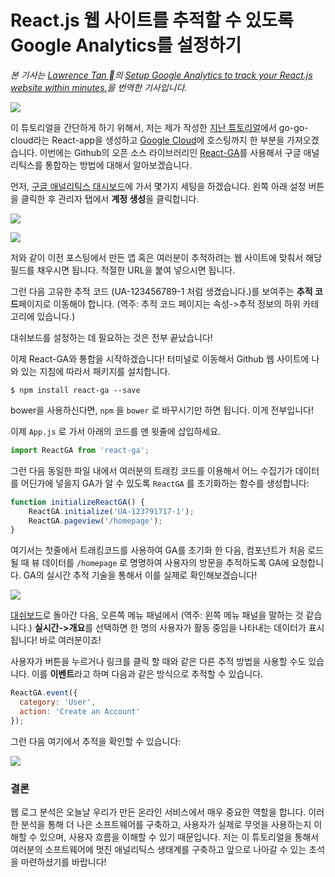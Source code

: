 # React.js 웹 사이트를 추적할 수 있도록 Google Analytics를 설정하기

*본 기사는 [Lawrence Tan ](https://medium.com/@lawrey?source=post_page-----f49c2411d398----------------------)의 [Setup Google Analytics to track your React.js website within minutes.](https://medium.com/google-cloud/tracking-site-visits-on-react-app-hosted-in-google-cloud-using-google-analytics-f49c2411d398)을 번역한 기사입니다.*

![](https://miro.medium.com/max/612/1*f4P0drxh_F6EMMzyGOEr3g.png)

이 튜토리얼을 간단하게 하기 위해서, 저는 제가 작성한 [지난 튜토리얼](https://medium.com/google-cloud/hosting-a-react-js-app-on-google-cloud-app-engine-6d1341b75d8c)에서 go-go-cloud라는 React-app을 생성하고 [Google Cloud](https://cloud.google.com/)에 호스팅까지 한 부분을 가져오겠습니다. 이번에는 Github의 오픈 소스 라이브러리인 [React-GA](https://github.com/react-ga/react-ga)를 사용해서 구글 애널리틱스를 통합하는 방법에 대해서 알아보겠습니다.

먼저, [구글 애널리틱스 대시보드](https://analytics.google.com/analytics/web/)에 가서 몇가지 세팅을 하겠습니다. 왼쪽 아래 설정 버튼을 클릭한 후 관리자 탭에서 **계정 생성**을 클릭합니다.

![](https://miro.medium.com/max/308/1*Is44SK4Aye45Y0tACAIRjg.png)

![](https://miro.medium.com/max/790/1*u8tFOl2oMvzCFjd8Rf1A7A.png)

저와 같이 이전 포스팅에서 만든 앱 혹은 여러분이 추적하려는 웹 사이트에 맞춰서 해당 필드를 채우시면 됩니다. 적절한 URL을 붙여 넣으시면 됩니다.

그런 다음 고유한 추적 코드 (UA-123456789-1 처럼 생겼습니다.)를 보여주는 **추적 코드**페이지로 이동해야 합니다. (역주: 추적 코드 페이지는 속성->추적 정보의 하위 카테고리에 있습니다.)

대쉬보드를 설정하는 데 필요하는 것은 전부 끝났습니다!

이제 React-GA와 통합을 시작하겠습니다! 터미널로 이동해서 Github 웹 사이트에 나와 있는 지침에 따라서 패키지를 설치합니다.

``` 
$ npm install react-ga --save
```

bower을 사용하신다면, `npm` 을 `bower` 로 바꾸시기만 하면 됩니다. 이게 전부입니다!

이제 `App.js` 로 가서 아래의 코드를 맨 윗줄에 삽입하세요.

```jsx
import ReactGA from 'react-ga';
```

그런 다음 동일한 파일 내에서 여러분의 트래킹 코드를 이용해서 어느 수집기가 데이터를 어딘가에 넣을지 GA가 알 수 있도록 `ReactGA` 를 초기화하는 함수를 생성합니다:

``` jsx
function initializeReactGA() {
    ReactGA.initialize('UA-123791717-1');
    ReactGA.pageview('/homepage');
}
```

여기서는 첫줄에서 트래킹코드를 사용하여 GA를 초기화 한 다음, 컴포넌트가 처음 로드될 때 뷰 데이터를 `/homepage` 로 명명하여 사용자의 방문을 추적하도록 GA에 요청합니다. GA의 실시간 추적 기술을 통해서 이를 실제로 확인해보겠습니다!

![](https://miro.medium.com/max/2374/1*_DA56reQ-7APjjKeLaZsuw.png)

[대쉬보드](https://analytics.google.com/analytics/web/#/)로 돌아간 다음, 오른쪽 메뉴 패널에서 (역주: 왼쪽 메뉴 패널을 말하는 것 같습니다.) **실시간->개요**를 선택하면 한 명의 사용자가 활동 중임을 나타내는 데이터가 표시됩니다! 바로 여러분이죠!

사용자가 버튼을 누르거나 링크를 클릭 할 때와 같은 다른 추적 방법을 사용할 수도 있습니다. 이를 **이벤트**라고 하며 다음과 같은 방식으로 추적할 수 있습니다.

```jsx
ReactGA.event({
  category: 'User',
  action: 'Create an Account'
});
```

그런 다음 여기에서 추적을 확인할 수 있습니다:

![](https://miro.medium.com/max/394/1*Bvyqg_1DyIGWRPiY-Yjjmw.png)

### 결론

웹 로그 분석은 오늘날 우리가 만든 온라인 서비스에서 매우 중요한 역할을 합니다. 이러한 분석을 통해 더 나은 소프트웨어를 구축하고, 사용자가 실제로 무엇을 사용하는지 이해할 수 있으며, 사용자 흐름을 이해할 수 있기 때문입니다. 저는 이 튜토리얼을 통해서 여러분의 소프트웨어에 멋진 애널리틱스 생태계를 구축하고 앞으로 나아갈 수 있는 초석을 마련하셨기를 바랍니다!